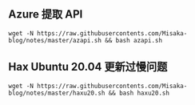 ## Azure 提取 API

```shell
wget -N https://raw.githubusercontents.com/Misaka-blog/notes/master/azapi.sh && bash azapi.sh
```

## Hax Ubuntu 20.04 更新过慢问题

```shell
wget -N https://raw.githubusercontents.com/Misaka-blog/notes/master/haxu20.sh && bash haxu20.sh
```
